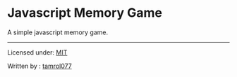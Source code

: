 # Javascript Memory Game

A simple javascript memory game.

---

Licensed under: [MIT](LICENSE)

Written by : [tamrol077](https://github.com/tamrol077)
